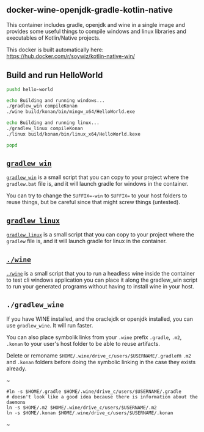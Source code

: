 ## docker-wine-openjdk-gradle-kotlin-native

This container includes gradle, openjdk and wine in a single image and provides some useful things
to compile windows and linux libraries and executables of Kotlin/Native projects.

This docker is built automatically here: <https://hub.docker.com/r/soywiz/kotlin-native-win/>

## Build and run HelloWorld

```bash
pushd hello-world

echo Building and running windows...
./gradlew_win compileKonan
./wine build/konan/bin/mingw_x64/HelloWorld.exe

echo Building and running linux...
./gradlew_linux compileKonan
./linux build/konan/bin/linux_x64/HelloWorld.kexe

popd
```

## [`gradlew_win`](https://github.com/soywiz/docker-wine-openjdk-gradle-kotlin-native/blob/master/gradlew_win)

[`gradlew_win`](https://github.com/soywiz/docker-wine-openjdk-gradle-kotlin-native/blob/master/gradlew_win) 
is a small script that you can copy to your project where the `gradlew.bat` file is, and it will launch
gradle for windows in the container.

You can try to change the `SUFFIX=-win` to `SUFFIX=` to your host folders to reuse things,
but be careful since that might screw things (untested).

## [`gradlew_linux`](https://github.com/soywiz/docker-wine-openjdk-gradle-kotlin-native/blob/master/gradlew_linux)

[`gradlew_linux`](https://github.com/soywiz/docker-wine-openjdk-gradle-kotlin-native/blob/master/gradlew_linux) 
is a small script that you can copy to your project where the `gradlew` file is, and it will launch
gradle for linux in the container.

## [`./wine`](https://github.com/soywiz/docker-wine-openjdk-gradle-kotlin-native/blob/master/wine)

[`./wine`](https://github.com/soywiz/docker-wine-openjdk-gradle-kotlin-native/blob/master/wine) 
is a small script that you to run a headless wine inside the container to test cli windows application
you can place it along the gradlew_win script to run your generated programs without having to install
wine in your host.

## `./gradlew_wine`

If you have WINE installed, and the oraclejdk or openjdk installed, you can use `gradlew_wine`. It will run faster.

You can also place symbolik links from your `.wine` prefix `.gradle`, `.m2`, `.konan` to your user's host folder
to be able to reuse artifacts.

Delete or remoname `$HOME/.wine/drive_c/users/$USERNAME/.gradle`m `.m2` and `.konan` folders before doing
the symbolic linking in the case they exists already.

~
```
#ln -s $HOME/.gradle $HOME/.wine/drive_c/users/$USERNAME/.gradle # doesn't look like a good idea because there is information about the daemons
ln -s $HOME/.m2 $HOME/.wine/drive_c/users/$USERNAME/.m2
ln -s $HOME/.konan $HOME/.wine/drive_c/users/$USERNAME/.konan
```
~

